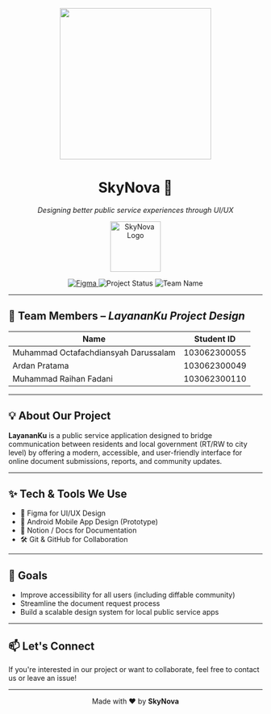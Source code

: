 <p align="center">
  <img src="https://media3.giphy.com/media/v1.Y2lkPTc5MGI3NjExc2JwZW1od2d0cml4ZDV3Nncyb3E4eTBhczhvODc5MzdpNnZuYjJ1NCZlcD12MV9pbnRlcm5hbF9naWZfYnlfaWQmY3Q9Zw/3o7btRkeE7RtAq8DnO/giphy.gif" width="300"/>
</p>

<h1 align="center">SkyNova 🚀</h1>
<p align="center"><i>Designing better public service experiences through UI/UX</i></p>

<p align="center">
  <img src="https://your-logo-url-here.png" alt="SkyNova Logo" width="100"/>
</p>

<p align="center">
  <a href="https://www.figma.com/design/1QLDXZe3AEHJKtxLNIpBEl/Untitled?node-id=66-590&t=mJsDUGfXMLMkOsi6-1" target="_blank">
    <img src="https://img.shields.io/badge/Figma-Design-blue?logo=figma" alt="Figma">
  </a>
  <img src="https://img.shields.io/badge/Status-In_Progress-yellow" alt="Project Status">
  <img src="https://img.shields.io/badge/Team-SkyNova-lightgrey" alt="Team Name">
</p>

---

## 👥 Team Members – *LayananKu Project Design*
| Name                              | Student ID        |
|-----------------------------------|-------------------|
| Muhammad Octafachdiansyah Darussalam | 103062300055 |
| Ardan Pratama                    | 103062300049      |
| Muhammad Raihan Fadani          | 103062300110      |

---

## 💡 About Our Project

**LayananKu** is a public service application designed to bridge communication between residents and local government (RT/RW to city level) by offering a modern, accessible, and user-friendly interface for online document submissions, reports, and community updates.

---

## ✨ Tech & Tools We Use

- 🎨 Figma for UI/UX Design
- 📱 Android Mobile App Design (Prototype)
- 📝 Notion / Docs for Documentation
- 🛠️ Git & GitHub for Collaboration

---

## 📌 Goals

- Improve accessibility for all users (including diffable community)
- Streamline the document request process
- Build a scalable design system for local public service apps

---

## 📫 Let's Connect

If you're interested in our project or want to collaborate, feel free to contact us or leave an issue!

---

<p align="center">Made with ❤️ by <b>SkyNova</b></p>
